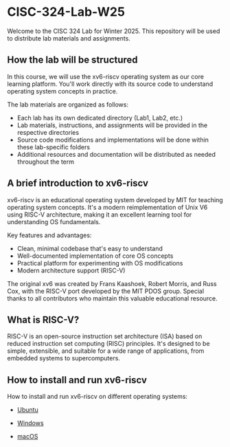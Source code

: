 # CISC-324-Lab-W25

Welcome to the CISC 324 Lab for Winter 2025. This repository will be used to distribute lab materials and assignments.

## How the lab will be structured

In this course, we will use the xv6-riscv operating system as our core learning platform. You'll work directly with its source code to understand operating system concepts in practice.

The lab materials are organized as follows:
- Each lab has its own dedicated directory (Lab1, Lab2, etc.)
- Lab materials, instructions, and assignments will be provided in the respective directories
- Source code modifications and implementations will be done within these lab-specific folders
- Additional resources and documentation will be distributed as needed throughout the term

## A brief introduction to xv6-riscv

xv6-riscv is an educational operating system developed by MIT for teaching operating system concepts. It's a modern reimplementation of Unix V6 using RISC-V architecture, making it an excellent learning tool for understanding OS fundamentals.

Key features and advantages:

- Clean, minimal codebase that's easy to understand
- Well-documented implementation of core OS concepts
- Practical platform for experimenting with OS modifications
- Modern architecture support (RISC-V)

The original xv6 was created by Frans Kaashoek, Robert Morris, and Russ Cox, with the RISC-V port developed by the MIT PDOS group. Special thanks to all contributors who maintain this valuable educational resource.

## What is RISC-V?

RISC-V is an open-source instruction set architecture (ISA) based on reduced instruction set computing (RISC) principles. It's designed to be simple, extensible, and suitable for a wide range of applications, from embedded systems to supercomputers.

## How to install and run xv6-riscv

How to install and run xv6-riscv on different operating systems:

- [Ubuntu](install-xv6-riscv.md#how-to-install-and-run-xv6-riscv-on-ubuntu)

- [Windows](install-xv6-riscv.md#how-to-install-and-run-xv6-riscv-on-windows)

- [macOS](install-xv6-riscv.md#how-to-install-and-run-xv6-riscv-on-macos)




